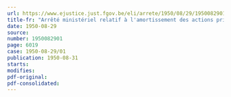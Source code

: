 ```yaml
---
url: https://www.ejustice.just.fgov.be/eli/arrete/1950/08/29/1950082901/justel
title-fr: "Arrêté ministériel relatif à l'amortissement des actions privilégiées de la Société nationale des Chemins de fer belges"
date: 1950-08-29
source:
number: 1950082901
page: 6019
case: 1950-08-29/01
publication: 1950-08-31
starts:
modifies:
pdf-original:
pdf-consolidated:
---
```


